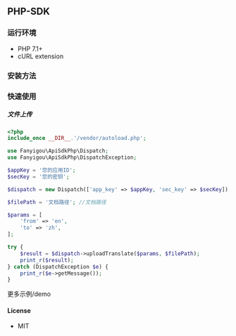 ## PHP-SDK

### 运行环境
* PHP 7.1+
* cURL extension
### 安装方法

### 快速使用
##### 文件上传
```php
<?php
include_once __DIR__.'/vendor/autoload.php';

use Fanyigou\ApiSdkPhp\Dispatch;
use Fanyigou\ApiSdkPhp\DispatchException;

$appKey = '您的应用ID';
$secKey = '您的密钥';

$dispatch = new Dispatch(['app_key' => $appKey, 'sec_key' => $secKey]);

$filePath = '文档路径'; //文档路径

$params = [
    'from' => 'en',
    'to' => 'zh',
];

try {
    $result = $dispatch->uploadTranslate($params, $filePath);
    print_r($result);
} catch (DispatchException $e) {
    print_r($e->getMessage());
}
```
更多示例/demo   

#### License
*  MIT